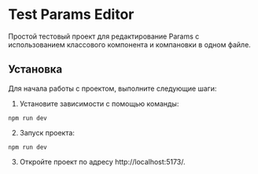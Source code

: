 # Test Params Editor

Простой тестовый проект для редактирование Params c использованием классового компонента и компановки в одном файле.

## Установка

Для начала работы с проектом, выполните следующие шаги:

1. Установите зависимости с помощью команды:

```
npm run dev
```

2. Запуск проекта:

```
npm run dev
```

3. Откройте проект по адресу http://localhost:5173/.
